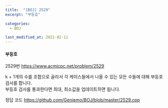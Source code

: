 ```yaml
---
title:  "[BOJ] 2529"
excerpt: "부등호"

categories:
  - BOJ

last_modified_at: 2021-02-11
---
```


#### 부등호

2529번 <https://www.acmicpc.net/problem/2529>

k + 1개의 수를 조합으로 골라서 각 케이스들에서 나올 수 있는 모든 수들에 대해 부등호 검사를 합니다.<br>
부등호 검사를 통과한다면 최대, 최소값을 업데이트하면 됩니다.

정답 코드 <https://github.com/Geniemo/BOJ/blob/master/2529.cpp>